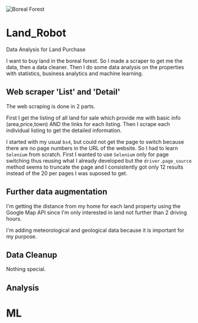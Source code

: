 
![Boreal Forest](https://assets.nrdc.org/sites/default/files/styles/full_content--retina/public/media-uploads/borealclearcuttingreport_639301519_1200x630.jpg?itok=RCO65FOJ)

# Land_Robot
Data Analysis for Land Purchase

I want to buy land in the boreal forest. So I made a scraper to get me the data, then a data cleaner. Then I do some data analysis on the properties with statistics, business analytics and machine learning. 

## Web scraper 'List' and 'Detail'

The web scraping is done in 2 parts.

First I get the listing of all land for sale which provide me with basic info (area,price,town) AND the links for each listing. Then I scrape each individual listing to get the detailed information.

I started with my usual `bs4`, but could not get the page to switch because there are no page numbers in the URL of the website. So I had to learn `Selenium` from scratch. First I wanted to use `Selenium` only for page switching thus reusing what I already developed but the `driver.page_source` method seems to truncate the page and I consistently got only 12 results instead of the 20 per pages I was suposed to get.

## Further data augmentation

I'm getting the distance from my home for each land property using the Google Map API since I'm only interested in land not further than 2 driving hours. 

I'm adding meteorological and geological data because it is important for my purpose.


## Data Cleanup

Nothing special.


## Analysis


# ML

